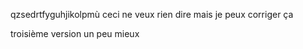 qzsedrtfyguhjikolpmù
ceci ne veux rien dire mais je peux corriger ça

troisième version un peu mieux
